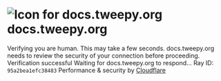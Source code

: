 # ![Icon for docs.tweepy.org](https://docs.tweepy.org/favicon.ico)docs.tweepy.org
Verifying you are human. This may take a few seconds.
docs.tweepy.org needs to review the security of your connection before proceeding.
Verification successful
Waiting for docs.tweepy.org to respond...
Ray ID: `95a2bea1efc38483`
Performance & security by [Cloudflare](https://www.cloudflare.com?utm_source=challenge&utm_campaign=m)

